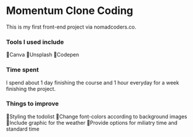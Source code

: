 # Momentum Clone Coding

This is my first front-end project via nomadcoders.co. 

### Tools I used include
🔹Canva
🔹Unsplash
🔹Codepen

### Time spent
I spend about 1 day finishing the course and 1 hour everyday for a week finishing the project.

### Things to improve
🔹Styling the todolist
🔹Change font-colors according to background images
🔹Include graphic for the weather
🔹Provide options for miliatry time and standard time
